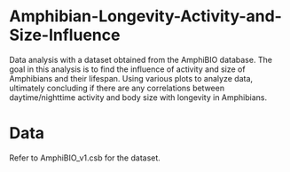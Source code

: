 # Amphibian-Longevity-Activity-and-Size-Influence
Data analysis with a dataset obtained from the AmphiBIO database. The goal in this analysis is to find the influence of activity and size of Amphibians and their lifespan. Using various plots to analyze data, ultimately concluding if there are any correlations between daytime/nighttime activity and body size with longevity in Amphibians.
# Data
Refer to AmphiBIO_v1.csb for the dataset.

